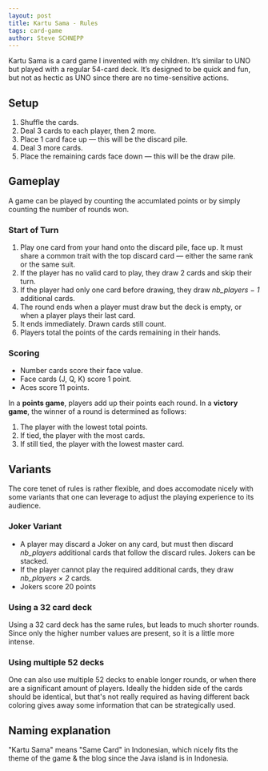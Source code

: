 ```yaml
---
layout: post
title: Kartu Sama - Rules
tags: card-game
author: Steve SCHNEPP
---
```


Kartu Sama is a card game I invented with my children. It’s similar to UNO but played with a regular 54-card deck.
It’s designed to be quick and fun, but not as hectic as UNO since there are no time-sensitive actions.

## Setup

1. Shuffle the cards.
2. Deal 3 cards to each player, then 2 more.
3. Place 1 card face up — this will be the discard pile.
4. Deal 3 more cards.
5. Place the remaining cards face down — this will be the draw pile.

## Gameplay

A game can be played by counting the accumlated points or by simply counting the number of rounds won.

### Start of Turn

1. Play one card from your hand onto the discard pile, face up.
   It must share a common trait with the top discard card — either the same rank or the same suit.
2. If the player has no valid card to play, they draw 2 cards and skip their turn.
3. If the player had only one card before drawing, they draw *nb_players − 1* additional cards.
4. The round ends when a player must draw but the deck is empty, or when a player plays their last card.
5. It ends immediately. Drawn cards still count.
6. Players total the points of the cards remaining in their hands.

### Scoring

* Number cards score their face value.
* Face cards (J, Q, K) score 1 point.
* Aces score 11 points.

In a **points game**, players add up their points each round.
In a **victory game**, the winner of a round is determined as follows:

1. The player with the lowest total points.
2. If tied, the player with the most cards.
3. If still tied, the player with the lowest master card.

## Variants

The core tenet of rules is rather flexible, and does accomodate nicely with some variants that one can
leverage to adjust the playing experience to its audience.

### Joker Variant

* A player may discard a Joker on any card, but must then discard *nb_players* additional cards that
  follow the discard rules. Jokers can be stacked.
* If the player cannot play the required additional cards, they draw *nb_players × 2* cards.
* Jokers score 20 points 
   
### Using a 32 card deck

Using a 32 card deck has the same rules, but leads to much shorter rounds.
Since only the higher number values are present, so it is a little more intense. 

### Using multiple 52 decks

One can also use multiple 52 decks to enable longer rounds, or when there are a significant amount of players.
Ideally the hidden side of the cards should be identical, but that's not really required as having different
back coloring gives away some information that can be strategically used.


## Naming explanation

"Kartu Sama" means "Same Card" in Indonesian, which nicely fits the theme of the game & the blog since
the Java island is in Indonesia.
